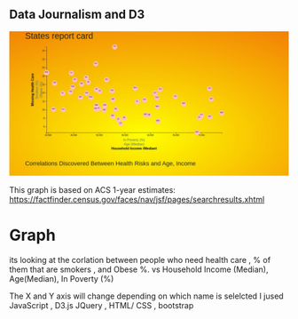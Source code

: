 ##  Data Journalism and D3

![d3 image](Images/image.jpg)



This graph is based on ACS 1-year estimates:   https://factfinder.census.gov/faces/nav/jsf/pages/searchresults.xhtml 

# Graph 
its looking at the corlation between people who need health care , % of them that are smokers , and Obese %. 
vs Household Income (Median), Age(Median), In Poverty (%)
 
 
The X and Y axis will change depending on which name is selelcted  I jused JavaScript , D3.js 
 JQuery , HTML/ CSS , bootstrap 
